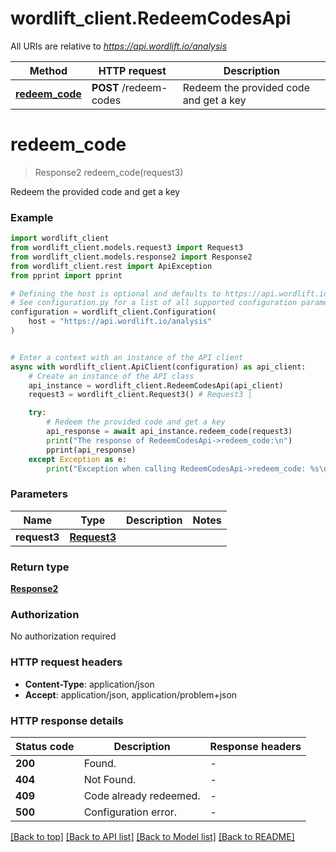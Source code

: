 # wordlift_client.RedeemCodesApi

All URIs are relative to *https://api.wordlift.io/analysis*

Method | HTTP request | Description
------------- | ------------- | -------------
[**redeem_code**](RedeemCodesApi.md#redeem_code) | **POST** /redeem-codes | Redeem the provided code and get a key


# **redeem_code**
> Response2 redeem_code(request3)

Redeem the provided code and get a key

### Example


```python
import wordlift_client
from wordlift_client.models.request3 import Request3
from wordlift_client.models.response2 import Response2
from wordlift_client.rest import ApiException
from pprint import pprint

# Defining the host is optional and defaults to https://api.wordlift.io/analysis
# See configuration.py for a list of all supported configuration parameters.
configuration = wordlift_client.Configuration(
    host = "https://api.wordlift.io/analysis"
)


# Enter a context with an instance of the API client
async with wordlift_client.ApiClient(configuration) as api_client:
    # Create an instance of the API class
    api_instance = wordlift_client.RedeemCodesApi(api_client)
    request3 = wordlift_client.Request3() # Request3 | 

    try:
        # Redeem the provided code and get a key
        api_response = await api_instance.redeem_code(request3)
        print("The response of RedeemCodesApi->redeem_code:\n")
        pprint(api_response)
    except Exception as e:
        print("Exception when calling RedeemCodesApi->redeem_code: %s\n" % e)
```



### Parameters


Name | Type | Description  | Notes
------------- | ------------- | ------------- | -------------
 **request3** | [**Request3**](Request3.md)|  | 

### Return type

[**Response2**](Response2.md)

### Authorization

No authorization required

### HTTP request headers

 - **Content-Type**: application/json
 - **Accept**: application/json, application/problem+json

### HTTP response details

| Status code | Description | Response headers |
|-------------|-------------|------------------|
**200** | Found. |  -  |
**404** | Not Found. |  -  |
**409** | Code already redeemed. |  -  |
**500** | Configuration error. |  -  |

[[Back to top]](#) [[Back to API list]](../README.md#documentation-for-api-endpoints) [[Back to Model list]](../README.md#documentation-for-models) [[Back to README]](../README.md)

